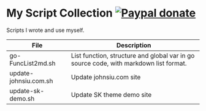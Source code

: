 # My Script Collection [![Paypal donate](https://www.paypalobjects.com/en_US/i/btn/btn_donate_LG.gif)](https://www.paypal.com/donate/?business=HZF49NM9D35SJ&no_recurring=0&currency_code=CAD)

Scripts I wrote and use myself.

File|Description
---|---
go-FuncList2md.sh|List function, structure and global var in go source code, with markdown list format.
update-johnsiu.com.sh|Update johnsiu.com site
update-sk-demo.sh|Update SK theme demo site